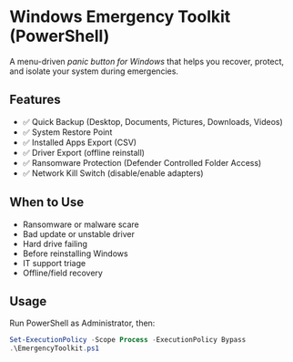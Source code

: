 # Windows Emergency Toolkit (PowerShell)

A menu-driven *panic button for Windows* that helps you recover, protect, and isolate your system during emergencies.

## Features
- ✅ Quick Backup (Desktop, Documents, Pictures, Downloads, Videos)
- ✅ System Restore Point
- ✅ Installed Apps Export (CSV)
- ✅ Driver Export (offline reinstall)
- ✅ Ransomware Protection (Defender Controlled Folder Access)
- ✅ Network Kill Switch (disable/enable adapters)

## When to Use
- Ransomware or malware scare  
- Bad update or unstable driver  
- Hard drive failing  
- Before reinstalling Windows  
- IT support triage  
- Offline/field recovery  

## Usage
Run PowerShell as Administrator, then:
```powershell
Set-ExecutionPolicy -Scope Process -ExecutionPolicy Bypass
.\EmergencyToolkit.ps1
